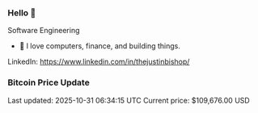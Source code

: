 ### Hello 🤙  

Software Engineering

- 🔭 I love computers, finance, and building things.
  
LinkedIn: https://www.linkedin.com/in/thejustinbishop/  

































































































































































































































































































































































































































































































































































































































































































































































































































































































































































































































































































































































































































































































### Bitcoin Price Update
Last updated: 2025-10-31 06:34:15 UTC
Current price: $109,676.00 USD
